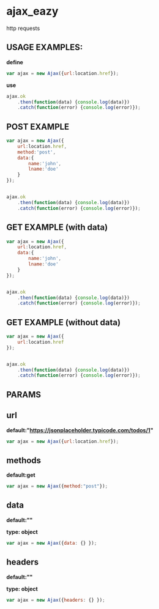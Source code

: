 # ajax_eazy
http requests
## USAGE EXAMPLES:

**define**
```js
var ajax = new Ajax({url:location.href});
```
**use**  
```js
ajax.ok  
    .then(function(data) {console.log(data)})  
    .catch(function(error) {console.log(error)});
``` 
## POST EXAMPLE
```js
var ajax = new Ajax({
    url:location.href,
    method:'post',
    data:{
        name:'john',
        lname:'doe'
    }
});


ajax.ok
    .then(function(data) {console.log(data)})
    .catch(function(error) {console.log(error)});
``` 

## GET EXAMPLE (with data)
```js
var ajax = new Ajax({
    url:location.href,
    data:{
        name:'john',
        lname:'doe'
    }
});


ajax.ok
    .then(function(data) {console.log(data)})
    .catch(function(error) {console.log(error)});
``` 
## GET EXAMPLE (without data)
```js
var ajax = new Ajax({
    url:location.href
});


ajax.ok
    .then(function(data) {console.log(data)})
    .catch(function(error) {console.log(error)});
``` 

## PARAMS
**url**
------  
__default:"https://jsonplaceholder.typicode.com/todos/1"__
```js
var ajax = new Ajax({url:location.href});
```
**methods**
------  
__default:get__
```js
var ajax = new Ajax({method:"post"});
```
**data**
------  
__default:""__  

**type: object**
```js
var ajax = new Ajax({data: {} });
```

**headers**
------  
__default:""__  

**type: object**
```js
var ajax = new Ajax({headers: {} });
```